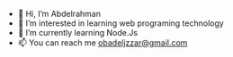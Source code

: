- 👋 Hi, I’m Abdelrahman
- 👀 I’m interested in learning web programing technology
- 🌱 I’m currently learning Node.Js
- 📫 You can reach me obadeljzzar@gmail.com


<!---
- 💞️ I’m looking to collaborate on ...
- 😄 Pronouns: ...
- ⚡ Fun fact: ...
obad7/obad7 is a ✨ special ✨ repository because its `README.md` (this file) appears on your GitHub profile.
You can click the Preview link to take a look at your changes.
--->
